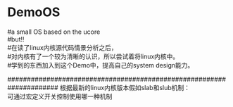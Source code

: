 # DemoOS
#a small OS based on the ucore<br>
#but!! <br>
#在读了linux内核源代码情景分析之后， <br>
#对内核有了一个较为清晰的认识，所以尝试着将linux内核中。<br>
#学到的东西加入到这个Demo中，提高自己的system design能力。<br>


#####################################################################
根据最新的linux内核版本假如slab和slub机制：<br>
可通过宏定义开关控制使用哪一种机制<br>
